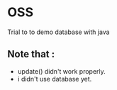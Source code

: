 # OSS
Trial to to demo database with java
## Note that :
- update() didn't work properly.
- i didn't use database yet.
